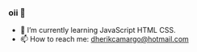 ### oii 👋

- 🌱 I’m currently learning JavaScript HTML CSS.
- 📫 How to reach me: dherikcamargo@hotmail.com
